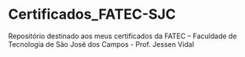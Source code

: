 # Certificados_FATEC-SJC
Repositório destinado aos meus certificados da FATEC – Faculdade de Tecnologia de São José dos Campos -  Prof. Jessen Vidal
